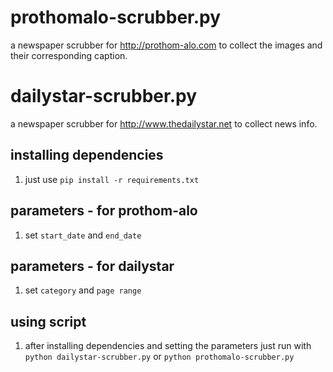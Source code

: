 # prothomalo-scrubber.py

a newspaper scrubber for http://prothom-alo.com to collect the images and their corresponding caption.

# dailystar-scrubber.py

a newspaper scrubber for http://www.thedailystar.net to collect news info.

## installing dependencies
1. just use `pip install -r requirements.txt`


## parameters - for prothom-alo
1. set `start_date` and `end_date`


## parameters - for dailystar
1. set `category` and `page range`

## using script
1. after installing dependencies and setting the parameters just run with `python dailystar-scrubber.py` or `python prothomalo-scrubber.py`